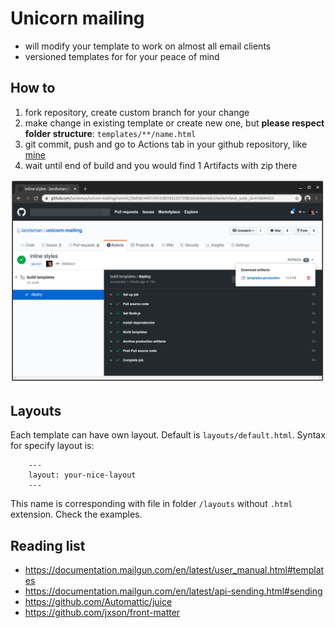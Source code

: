 # Unicorn mailing

- will modify your template to work on almost all email clients
- versioned templates for for your peace of mind

## How to

1. fork repository, create custom branch for your change
2. make change in existing template or create new one, but **please respect folder structure**: `templates/**/name.html`
3. git commit, push and go to Actions tab in your github repository, like [mine](https://github.com/landsman/unicorn-mailing/actions)
4. wait until end of build and you would find 1 Artifacts with zip there

![Example](./.github/example.png)

## Layouts

Each template can have own layout. Default is `layouts/default.html`.
Syntax for specify layout is:

```
    ---
    layout: your-nice-layout
    ---
```

This name is corresponding with file in folder `/layouts` without `.html` extension.
Check the examples.

## Reading list

- https://documentation.mailgun.com/en/latest/user_manual.html#templates
- https://documentation.mailgun.com/en/latest/api-sending.html#sending
- https://github.com/Automattic/juice
- https://github.com/jxson/front-matter